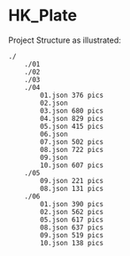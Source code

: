 # HK_Plate

Project Structure as illustrated:

    ./
        ./01
        ./02
        ./03
        ./04
            01.json 376 pics
            02.json
            03.json 680 pics
            04.json 829 pics
            05.json 415 pics
            06.json
            07.json 502 pics
            08.json 722 pics
            09.json
            10.json 607 pics
        ./05
            09.json 221 pics
            08.json 131 pics
        ./06
            01.json 390 pics
            02.json 562 pics
            05.json 617 pics
            08.json 637 pics
            09.json 519 pics
            10.json 138 pics

